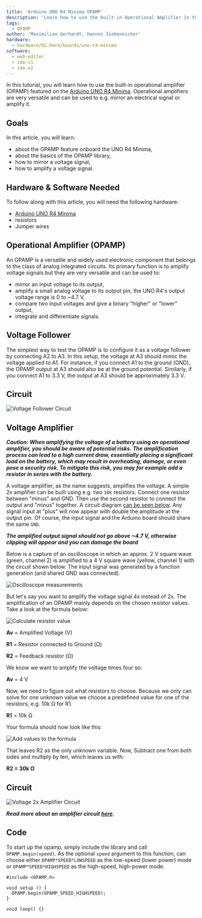 ```yaml
---
title: 'Arduino UNO R4 Minima OPAMP'
description: 'Learn how to use the built-in Operational Amplifier in the UNO R4 Minima'
tags:
  - OPAMP
author: 'Maximilian Gerhardt, Hannes Siebeneicher'
hardware:
  - hardware/02.hero/boards/uno-r4-minima
software:
  - web-editor
  - ide-v1
  - ide-v2
---
```


In this tutorial, you will learn how to use the built-in operational amplifier (OPAMP) featured on the [Arduino UNO R4 Minima](https://store.arduino.cc/products/uno-r4-minima). Operational amplifiers are very versatile and can be used to e.g. mirror an electrical signal or amplify it. 

## Goals

In this article, you will learn:
- about the OPAMP feature onboard the UNO R4 Minima,
- about the basics of the OPAMP library, 
- how to mirror a voltage signal,
- how to amplify a voltage signal.

## Hardware & Software Needed
  To follow along with this article, you will need the following hardware: 
  
  - [Arduino UNO R4 Minima](https://store.arduino.cc/uno-r4-minima)
  - resistors 
  - Jumper wires
  
  
## Operational Amplifier (OPAMP)

An OPAMP is a versatile and widely used electronic component that belongs to the class of analog integrated circuits. Its primary function is to amplify voltage signals but they are very versatile and can be used to:

- mirror an input voltage to its output,
- amplify a small analog voltage to its output pin, the UNO R4's output voltage range is 0 to ~4.7 V,
- compare two input voltages and give a binary "higher" or "lower" output,
- integrate and differentiate signals.

## Voltage Follower

The simplest way to test the OPAMP is to configure it as a voltage follower by connecting A2 to A3. In this setup, the voltage at A3 should mimic the voltage applied to A1. For instance, if you connect A1 to the ground (GND), the OPAMP output at A3 should also be at the ground potential. Similarly, if you connect A1 to 3.3 V, the output at A3 should be approximately 3.3 V.

## Circuit

![Voltage Follower Circuit](./assets/circuitFollowerMinima.png)

## Voltage Amplifier

***Caution: When amplifying the voltage of a battery using an operational amplifier, you should be aware of potential risks. The amplification process can lead to a high current draw, essentially placing a significant load on the battery, which may result in overheating, damage, or even pose a security risk. To mitigate this risk, you may for example add a resistor in series with the battery.***

A voltage amplifier, as the name suggests, amplifies the voltage. A simple 2x amplifier can be built using e.g. two `10k` resistors. Connect one resistor between "minus" and GND. Then use the second resistor to connect the output and "minus" together. A circuit diagram [can be seen below](#circuit). Any signal input at "plus" will now appear with double the amplitude at the output pin. Of course, the input signal and the Arduino board should share the same `GND`. 

***The amplified output signal should not go above ~4.7 V, otherwise clipping will appear and you can damage the board***

Below is a capture of an oscilloscope in which an approx. 2 V square wave (green, channel 2) is amplified to a 4 V square wave (yellow, channel 1) with the circuit shown below. The input signal was generated by a function generation (and shared GND was connected).

![Oscilloscope measurements](./assets/amp_screenshot.png)

But let's say you want to amplify the voltage signal 4x instead of 2x. The amplification of an OPAMP mainly depends on the chosen resistor values. Take a look at the formula below:

![Calculate resistor value](./assets/calc.png)

**Av** = Amplified Voltage (V)

**R1** = Resistor connected to Ground (Ω)

**R2** = Feedback resistor (Ω)

We know we want to amplify the voltage times four so:

**Av** = 4 V

Now, we need to figure out what resistors to choose. Because we only can solve for one unknown value we choose a predefined value for one of the resistors, e.g. 10k Ω for R1.

**R1** = 10k Ω

Your formula should now look like this:

![Add values to the formula](./assets/numCalc.png)

 That leaves R2 as the only unknown variable. Now, Subtract one from both sides and multiply by ten, which leaves us with:

**R2 = 30k Ω**

## Circuit

![Voltage 2x Amplifier Circuit](./assets/circuitAmplifierMinima.png)

***Read more about an amplifier circuit [here](https://www.electronics-tutorials.ws/opamp/opamp_3.html).***

## Code

To start up the opamp, simply include the library and call `OPAMP.begin(speed)`. As the optional `speed` argument to this function, can choose either `OPAMP*SPEED*LOWSPEED` as the low-speed (lower power) mode or `OPAMP*SPEED*HIGHSPEED` as the high-speed, high-power mode.

```arduino
#include <OPAMP.h>

void setup () {
  OPAMP.begin(OPAMP_SPEED_HIGHSPEED);
}

void loop() {}

```